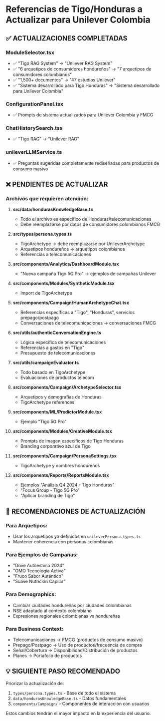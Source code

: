 # Referencias de Tigo/Honduras a Actualizar para Unilever Colombia

## ✅ ACTUALIZACIONES COMPLETADAS

### ModuleSelector.tsx
- ✅ "Tigo RAG System" → "Unilever RAG System"
- ✅ "6 arquetipos de consumidores hondureños" → "7 arquetipos de consumidores colombianos"
- ✅ "1,500+ documentos" → "47 estudios Unilever"
- ✅ "Sistema desarrollado para Tigo Honduras" → "Sistema desarrollado para Unilever Colombia"

### ConfigurationPanel.tsx
- ✅ Prompts de sistema actualizados para Unilever Colombia y FMCG

### ChatHistorySearch.tsx
- ✅ "Tigo RAG" → "Unilever RAG"

### unileverLLMService.ts
- ✅ Preguntas sugeridas completamente rediseñadas para productos de consumo masivo

## ❌ PENDIENTES DE ACTUALIZAR

### Archivos que requieren atención:

1. **src/data/hondurasKnowledgeBase.ts**
   - Todo el archivo es específico de Honduras/telecomunicaciones
   - Debe reemplazarse por datos de consumidores colombianos FMCG

2. **src/types/persona.types.ts**
   - TigoArchetype → debe reemplazarse por UnileverArchetype
   - Arquetipos hondureños → arquetipos colombianos
   - Referencias a telecomunicaciones

3. **src/components/Analytics/DashboardModule.tsx**
   - "Nueva campaña Tigo 5G Pro" → ejemplos de campañas Unilever

4. **src/components/Modules/SyntheticModule.tsx**
   - Import de TigoArchetype

5. **src/components/Campaign/HumanArchetypeChat.tsx**
   - Referencias específicas a "Tigo", "Honduras", servicios prepago/postpago
   - Conversaciones de telecomunicaciones → conversaciones FMCG

6. **src/utils/authenticConversationEngine.ts**
   - Lógica específica de telecomunicaciones
   - Referencias a gastos en "Tigo"
   - Presupuesto de telecomunicaciones

7. **src/utils/campaignEvaluator.ts**
   - Todo basado en TigoArchetype
   - Evaluaciones de productos telecom

8. **src/components/Campaign/ArchetypeSelector.tsx**
   - Arquetipos y demografías de Honduras
   - TigoArchetype references

9. **src/components/ML/PredictorModule.tsx**
   - Ejemplo "Tigo 5G Pro"

10. **src/components/Modules/CreativeModule.tsx**
    - Prompts de imagen específicos de Tigo Honduras
    - Branding corporativo azul de Tigo

11. **src/components/Campaign/PersonaSettings.tsx**
    - TigoArchetype y nombres hondureños

12. **src/components/Reports/ReportsModule.tsx**
    - Ejemplos "Análisis Q4 2024 - Tigo Honduras"
    - "Focus Group - Tigo 5G Pro"
    - "Aplicar branding de Tigo"

## 🎯 RECOMENDACIONES DE ACTUALIZACIÓN

### Para Arquetipos:
- Usar los arquetipos ya definidos en `unileverPersona.types.ts`
- Mantener coherencia con personas colombianas

### Para Ejemplos de Campañas:
- "Dove Autoestima 2024"
- "OMO Tecnología Activa"
- "Fruco Sabor Auténtico"
- "Suave Nutrición Capilar"

### Para Demographics:
- Cambiar ciudades hondureñas por ciudades colombianas
- NSE adaptado al contexto colombiano
- Expresiones regionales colombianas vs hondureñas

### Para Business Context:
- Telecomunicaciones → FMCG (productos de consumo masivo)
- Prepago/Postpago → Uso de productos/frecuencia de compra
- Señal/Cobertura → Disponibilidad/Distribución de productos
- Planes → Portafolio de productos

## 💡 SIGUIENTE PASO RECOMENDADO

Priorizar la actualización de:
1. `types/persona.types.ts` - Base de todo el sistema
2. `data/hondurasKnowledgeBase.ts` - Datos fundamentales 
3. `components/Campaign/` - Componentes de interacción con usuarios

Estos cambios tendrán el mayor impacto en la experiencia del usuario.